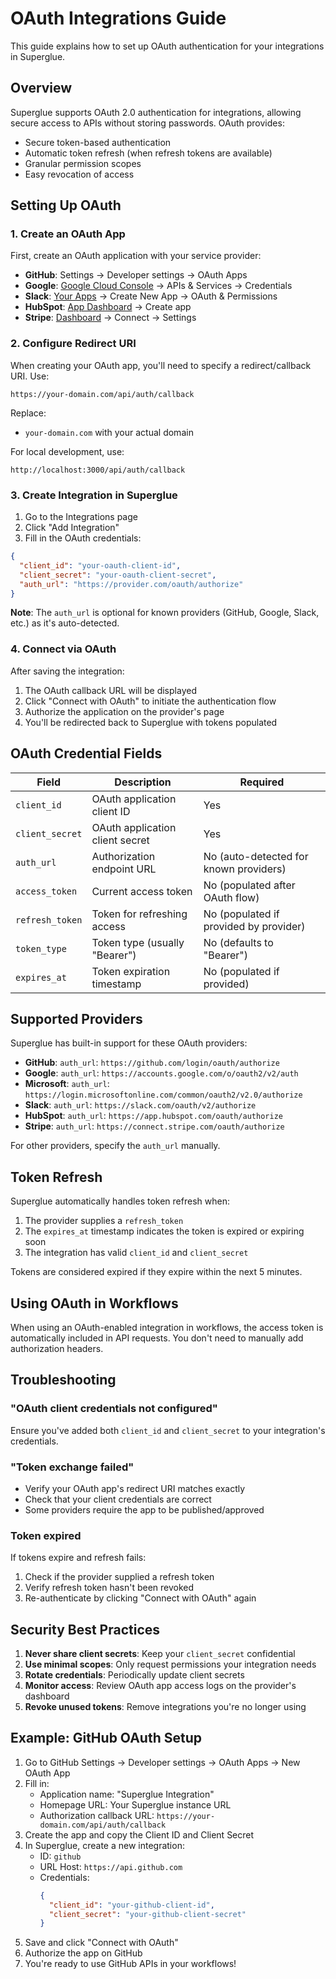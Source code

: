 # OAuth Integrations Guide

This guide explains how to set up OAuth authentication for your integrations in Superglue.

## Overview

Superglue supports OAuth 2.0 authentication for integrations, allowing secure access to APIs without storing passwords. OAuth provides:

- Secure token-based authentication
- Automatic token refresh (when refresh tokens are available)
- Granular permission scopes
- Easy revocation of access

## Setting Up OAuth

### 1. Create an OAuth App

First, create an OAuth application with your service provider:

- **GitHub**: Settings → Developer settings → OAuth Apps
- **Google**: [Google Cloud Console](https://console.cloud.google.com/) → APIs & Services → Credentials
- **Slack**: [Your Apps](https://api.slack.com/apps) → Create New App → OAuth & Permissions
- **HubSpot**: [App Dashboard](https://app.hubspot.com/apps) → Create app
- **Stripe**: [Dashboard](https://dashboard.stripe.com/) → Connect → Settings

### 2. Configure Redirect URI

When creating your OAuth app, you'll need to specify a redirect/callback URI. Use:

```
https://your-domain.com/api/auth/callback
```

Replace:
- `your-domain.com` with your actual domain

For local development, use:
```
http://localhost:3000/api/auth/callback
```

### 3. Create Integration in Superglue

1. Go to the Integrations page
2. Click "Add Integration"
3. Fill in the OAuth credentials:

```json
{
  "client_id": "your-oauth-client-id",
  "client_secret": "your-oauth-client-secret",
  "auth_url": "https://provider.com/oauth/authorize"
}
```

**Note**: The `auth_url` is optional for known providers (GitHub, Google, Slack, etc.) as it's auto-detected.

### 4. Connect via OAuth

After saving the integration:

1. The OAuth callback URL will be displayed
2. Click "Connect with OAuth" to initiate the authentication flow
3. Authorize the application on the provider's page
4. You'll be redirected back to Superglue with tokens populated

## OAuth Credential Fields

| Field | Description | Required |
|-------|-------------|----------|
| `client_id` | OAuth application client ID | Yes |
| `client_secret` | OAuth application client secret | Yes |
| `auth_url` | Authorization endpoint URL | No (auto-detected for known providers) |
| `access_token` | Current access token | No (populated after OAuth flow) |
| `refresh_token` | Token for refreshing access | No (populated if provided by provider) |
| `token_type` | Token type (usually "Bearer") | No (defaults to "Bearer") |
| `expires_at` | Token expiration timestamp | No (populated if provided) |

## Supported Providers

Superglue has built-in support for these OAuth providers:

- **GitHub**: `auth_url`: `https://github.com/login/oauth/authorize`
- **Google**: `auth_url`: `https://accounts.google.com/o/oauth2/v2/auth`
- **Microsoft**: `auth_url`: `https://login.microsoftonline.com/common/oauth2/v2.0/authorize`
- **Slack**: `auth_url`: `https://slack.com/oauth/v2/authorize`
- **HubSpot**: `auth_url`: `https://app.hubspot.com/oauth/authorize`
- **Stripe**: `auth_url`: `https://connect.stripe.com/oauth/authorize`

For other providers, specify the `auth_url` manually.

## Token Refresh

Superglue automatically handles token refresh when:

1. The provider supplies a `refresh_token`
2. The `expires_at` timestamp indicates the token is expired or expiring soon
3. The integration has valid `client_id` and `client_secret`

Tokens are considered expired if they expire within the next 5 minutes.

## Using OAuth in Workflows

When using an OAuth-enabled integration in workflows, the access token is automatically included in API requests. You don't need to manually add authorization headers.

## Troubleshooting

### "OAuth client credentials not configured"
Ensure you've added both `client_id` and `client_secret` to your integration's credentials.

### "Token exchange failed"
- Verify your OAuth app's redirect URI matches exactly
- Check that your client credentials are correct
- Some providers require the app to be published/approved

### Token expired
If tokens expire and refresh fails:
1. Check if the provider supplied a refresh token
2. Verify refresh token hasn't been revoked
3. Re-authenticate by clicking "Connect with OAuth" again

## Security Best Practices

1. **Never share client secrets**: Keep your `client_secret` confidential
2. **Use minimal scopes**: Only request permissions your integration needs
3. **Rotate credentials**: Periodically update client secrets
4. **Monitor access**: Review OAuth app access logs on the provider's dashboard
5. **Revoke unused tokens**: Remove integrations you're no longer using

## Example: GitHub OAuth Setup

1. Go to GitHub Settings → Developer settings → OAuth Apps → New OAuth App
2. Fill in:
   - Application name: "Superglue Integration"
   - Homepage URL: Your Superglue instance URL
   - Authorization callback URL: `https://your-domain.com/api/auth/callback`
3. Create the app and copy the Client ID and Client Secret
4. In Superglue, create a new integration:
   - ID: `github`
   - URL Host: `https://api.github.com`
   - Credentials:
     ```json
     {
       "client_id": "your-github-client-id",
       "client_secret": "your-github-client-secret"
     }
     ```
5. Save and click "Connect with OAuth"
6. Authorize the app on GitHub
7. You're ready to use GitHub APIs in your workflows! 